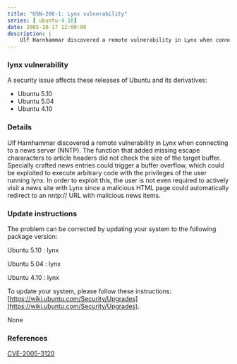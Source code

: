 ```yaml
---
title: "USN-206-1: Lynx vulnerability"
series: [ ubuntu-4.10]
date: 2005-10-17 12:00:00
description: |
    Ulf Harnhammar discovered a remote vulnerability in Lynx when connecting to a news server (NNTP). The function that added missing escape chararacters to article headers did not check the size of the target buffer. Specially crafted news entries could trigger a buffer overflow, which could be exploited to execute arbitrary code with the privileges of the user running lynx. In order to exploit this, the user is not even required to actively visit a news site with Lynx since a malicious HTML page could automatically redirect to an nntp:// URL with malicious news items.
--- 
```

 
 


### lynx vulnerability

A security issue affects these releases of Ubuntu and its derivatives:

* Ubuntu 5.10
* Ubuntu 5.04
* Ubuntu 4.10

### Details

Ulf Harnhammar discovered a remote vulnerability in Lynx when connecting to a news server (NNTP). The function that added missing escape chararacters to article headers did not check the size of the target buffer. Specially crafted news entries could trigger a buffer overflow, which could be exploited to execute arbitrary code with the privileges of the user running lynx. In order to exploit this, the user is not even required to actively visit a news site with Lynx since a malicious HTML page could automatically redirect to an nntp:// URL with malicious news items.

### Update instructions

The problem can be corrected by updating your system to the following package version:

Ubuntu 5.10
 : lynx 

Ubuntu 5.04
 : lynx 

Ubuntu 4.10
 : lynx 

To update your system, please follow these instructions: [https://wiki.ubuntu.com/Security/Upgrades](https://wiki.ubuntu.com/Security/Upgrades).

None

### References

 
 [CVE-2005-3120](http://people.ubuntu.com/~ubuntu-security/cve/CVE-2005-3120)
 

